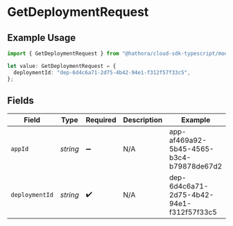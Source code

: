 # GetDeploymentRequest

## Example Usage

```typescript
import { GetDeploymentRequest } from "@hathora/cloud-sdk-typescript/models/operations";

let value: GetDeploymentRequest = {
  deploymentId: "dep-6d4c6a71-2d75-4b42-94e1-f312f57f33c5",
};
```

## Fields

| Field                                    | Type                                     | Required                                 | Description                              | Example                                  |
| ---------------------------------------- | ---------------------------------------- | ---------------------------------------- | ---------------------------------------- | ---------------------------------------- |
| `appId`                                  | *string*                                 | :heavy_minus_sign:                       | N/A                                      | app-af469a92-5b45-4565-b3c4-b79878de67d2 |
| `deploymentId`                           | *string*                                 | :heavy_check_mark:                       | N/A                                      | dep-6d4c6a71-2d75-4b42-94e1-f312f57f33c5 |